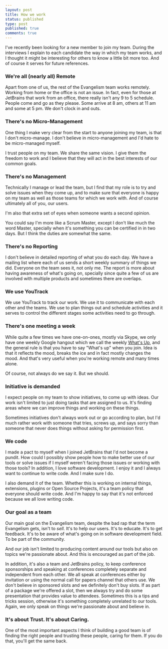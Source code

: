 ```yaml
---
layout: post
title: How we work
status: published
type: post
published: true
comments: true
---
```


I've recently been looking for a new member to join my team. During the interviews I explain to each candidate
the way in which my team works, and I thought it might be interesting for others to know a little bit more too. And of course
it serves for future references.

### We're all (nearly all) Remote

Apart from one of us, the rest of the Evangelism team works remotely. Working from home or the office is not an issue.
In fact, even for those at JetBrains that work from an office, there really isn't any 9 to 5 schedule. People come and go as they please. Some arrive at 8 am, others
at 11 am and some at 5 pm. We don't clock in and outs.

### There's no Micro-Management

One thing I make very clear from the start to anyone joining my team, is that I don't micro-manage. I don't believe
in micro-management and I'd hate to be micro-managed myself.

I trust people on my team. We share the same vision. I give them the freedom to work and I believe that
they will act in the best interests of our common goals.


### There's no Management

Technically I manage or lead the team, but I find that my role is to try and solve issues when they come up, and to make sure that everyone is happy on my team as well
as those teams for which we work with. And of course ultimately all of you, our users.

I'm also that extra set of eyes when someone wants a second opinion.

You could say I'm more like a Scrum Master, except I
don't like much the word Master, specially when it's something you can be certified in in two days. But I think the duties are somewhat the same.

### There's no Reporting

I don't believe in detailed reporting of what you do each day. We have a mailing list where each of us sends a short weekly
summary of things we did. Everyone on the team sees it, not only me. The report is more about having awareness of what's
going on, specially since quite a few of us are involved with multiple products and sometimes there are overlaps.

### We use YouTrack

We use YouTrack to track our work. We use it to communicate with each other and the teams. We use to plan things out and schedule activities and it serves to control
the different stages some activities need to go through.

### There's one meeting a week

While quite a few times we have one-on-ones, mostly via Skype, we only have one weekly Google hangout which we call the
weekly [What's Up](https://www.youtube.com/watch?v=WKWH2s6CuFg), and the general rule is that you have to say "What's up" when you join. Idea is that it reflects the mood, breaks the ice
and in fact mostly changes the mood. And that's very useful when you're working remote and many times alone.

Of course, not always do we say it. But we should.

### Initiative is demanded

I expect people on my team to show initiatives, to come up with ideas. Our work isn't limited to just doing tasks that are
assigned to us. It's finding areas where we can improve things and working on these things.

Sometimes initiatives don't always work out or go according to plan, but I'd much rather work with someone that tries, screws up, and says sorry than someone that
never does things without asking for permission first.

### We code

I made a pact to myself when I joined JetBrains that I'd not become a pundit. How could I possibly show people how to make better use of our tools or solve issues
if I myself weren't facing those issues or working with those tools? In addition, I love software development. I enjoy it and I always want to continue to write code. And I make sure I do.

I also demand it of the team. Whether this is working on internal things, extensions, plugins or Open Source Projects, it's a team policy that everyone should write code. And I'm happy to say that it's not
 enforced because we all love writing code.

### Our goal as a team

Our main goal on the Evangelism team, despite the bad rap that the term Evangelism gets, isn't to *sell*. It's to help our users. It's to educate. It's to get feedback. It's to be aware
of what's going on in software development field. To be part of the community.

And our job isn't limited to producing content around our tools
but also on topics we're passionate about. And this is encouraged as part of the job.

In addition, it's also a team and JetBrains policy, to keep conference sponsorships and speaking at conferences completely separate and independent from each other.
We all speak at conferences
either by invitation or using the normal call for papers channel that others use. We don't believe in sponsored slots and we definitely don't buy slots. If as part of a package
we're offered a slot, then we always try and do some presentation that provides value to attendees. Sometimes this is a tips and tricks session, otherwise it's something completely
unrelated to our tools. Again, we only speak on things we're passionate about and believe in.


### It's about Trust. It's about Caring.

One of the most important aspects I think of building a good team is of finding the right people and trusting these people, caring for them.
If you do that, you'll get the same back.


